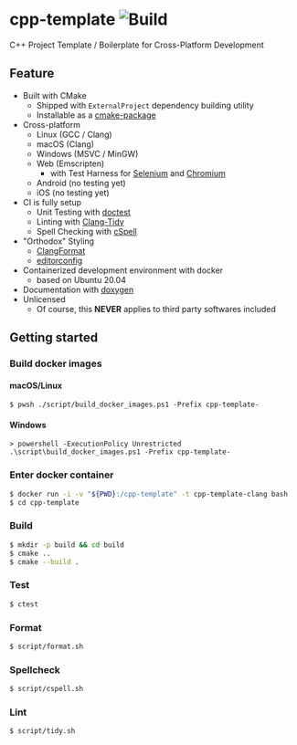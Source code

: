 # cpp-template ![Build](https://github.com/nontan-rh/cpp-template/workflows/Build/badge.svg)

C++ Project Template / Boilerplate for Cross-Platform Development

## Feature

- Built with CMake
  - Shipped with `ExternalProject` dependency building utility
  - Installable as a [cmake-package](https://cmake.org/cmake/help/v3.10/manual/cmake-packages.7.html)
- Cross-platform
  - Linux (GCC / Clang)
  - macOS (Clang)
  - Windows (MSVC / MinGW)
  - Web (Emscripten)
    - with Test Harness for [Selenium](https://github.com/SeleniumHQ/selenium) and [Chromium](https://www.chromium.org/)
  - Android (no testing yet)
  - iOS (no testing yet)
- CI is fully setup
  - Unit Testing with [doctest](https://github.com/onqtam/doctest)
  - Linting with [Clang-Tidy](https://clang.llvm.org/extra/clang-tidy/)
  - Spell Checking with [cSpell](https://github.com/streetsidesoftware/cspell)
- "Orthodox" Styling
  - [ClangFormat](https://clang.llvm.org/docs/ClangFormat.html)
  - [editorconfig](https://editorconfig.org/)
- Containerized development environment with docker
  - based on Ubuntu 20.04
- Documentation with [doxygen](https://www.doxygen.nl/index.html)
- Unlicensed
  - Of course, this **NEVER** applies to third party softwares included

## Getting started

### Build docker images

#### macOS/Linux

```pwsh
$ pwsh ./script/build_docker_images.ps1 -Prefix cpp-template-
```

#### Windows

```pwsh
> powershell -ExecutionPolicy Unrestricted .\script\build_docker_images.ps1 -Prefix cpp-template-
```

### Enter docker container

```bash
$ docker run -i -v "${PWD}:/cpp-template" -t cpp-template-clang bash
$ cd cpp-template
```

### Build

```bash
$ mkdir -p build && cd build
$ cmake ..
$ cmake --build .
```

### Test

```bash
$ ctest
```

### Format

```bash
$ script/format.sh
```

### Spellcheck

```bash
$ script/cspell.sh
```

### Lint

```bash
$ script/tidy.sh
```
